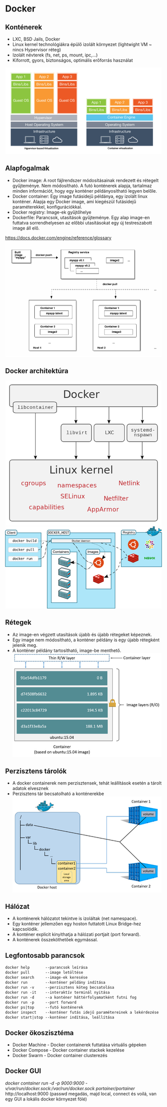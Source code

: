 # Docker
## Konténerek
- LXC, BSD Jails, Docker
- Linux kernel technológiákra épülő izolált környezet (lightwight VM ~ nincs Hypervisor réteg)
- Izolált névterek (fs, net, ps, mount, ipc,...)
- Kiforrott, gyors, biztonságos, optimális erőforrás használat

![containervsvm](../common/images/ContainerVsVM.jpg)

## Alapfogalmak
- Docker image: A root fájlrendszer módosításainak rendezett és rétegelt gyűjteménye. Nem módosítható. A futó konténerek alapja, tartalmaz minden információt, hogy egy konténer példányosítható legyen belőle.
- Docker container: Egy image futásidejű példánya, egy izolált linux konténer. Alapja egy Docker image, ami kiegészül futásidejű paraméterekkel, konfigurációkkal.
- Docker registry: Image-ek gyűjtőhelye
- Dockerfile: Parancsok, utasítások gyűjteménye. Egy alap image-en futtatva sorrendhelyesen az előbbi utasításokat egy új testreszabott image áll elő.  

https://docs.docker.com/engine/reference/glossary
![images_containers](../common/images/docker_images_containers.png)

## Docker architektúra
![dockerlinux](../common/images/dockerarch.png)
![dockerarch](../common/images/architecture.jpg)

## Rétegek
- Az image-en végzett utasítások újabb és újabb rétegeket képeznek.
- Egy image nem módosítható, a konténer példány is egy újabb rétegként jelenik meg.
- A konténer példány tartosítható, image-be menthető.
![containerlayers](../common/images/container-layers.jpg)

## Perzisztens tárolók
- A docker containerek nem perzisztensek, tehát leállítások esetén a tárolt adatok elvesznek
- Perzisztens tár becsatolható a konténerekbe
![sharedvolumes](../common/images/shared-volume.jpg)

## Hálózat
- A konténerek hálózatot tekintve is izoláltak (net namespace).
- Egy konténer jellemzően egy hoston futtatott Linux Bridge-hez kapcsolódik.
- A konténer explicit kinyithatja a hálózati portjait (port forward).
- A konténerek összeköthetőek egymással.

## Legfontosabb parancsok
```shell
docker help       --parancsok leírása
docker pull       --image letöltése
docker search     --image-ek keresése
docker run        --konténer példány indítása
docker run -v     --perzisztens köteg becsatolása
docker run -it    --interaktív terminál nyitása
docker run -d     --a konténer háttérfolyamatként futni fog
docker run -p     --port forward
docker ps|top     --futó konténerek
docker inspect    --konténer futás idejű paramétereinek a lekérdezése
docker start|stop --konténer indítása, leállítása
```

## Docker ökoszisztéma
- Docker Machine - Docker containerek futtatása virtuális gépeken
- Docker Compose - Docker container stackek kezelése
- Docker Swarm   - Docker container clusterezés

## Docker GUI
_docker container run -d -p 9000:9000 -v/var/run/docker.sock:/var/run/docker.sock portainer/portainer_
http://localhost:9000 (passwd megadás, majd local, connect és voilá, van egy GUI a lokális docker környezet fölé)
